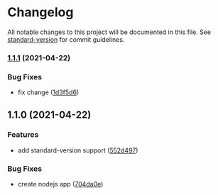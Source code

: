 # Changelog

All notable changes to this project will be documented in this file. See [standard-version](https://github.com/conventional-changelog/standard-version) for commit guidelines.

### [1.1.1](https://github.com/denzelwas/auto-changelog/compare/v1.1.0...v1.1.1) (2021-04-22)


### Bug Fixes

* fix change ([1d3f5d6](https://github.com/denzelwas/auto-changelog/commit/1d3f5d695fff25fb6f4b5524d8b32e0fec067cad))

## 1.1.0 (2021-04-22)


### Features

* add standard-version support ([552d497](https://github.com/denzelwas/auto-changelog/commit/552d497bc64d6803f4534aa0c2e45127286b2068))


### Bug Fixes

* create nodejs app ([704da0e](https://github.com/denzelwas/auto-changelog/commit/704da0e08b2853e8641ef401e63f6274d94015e1))

